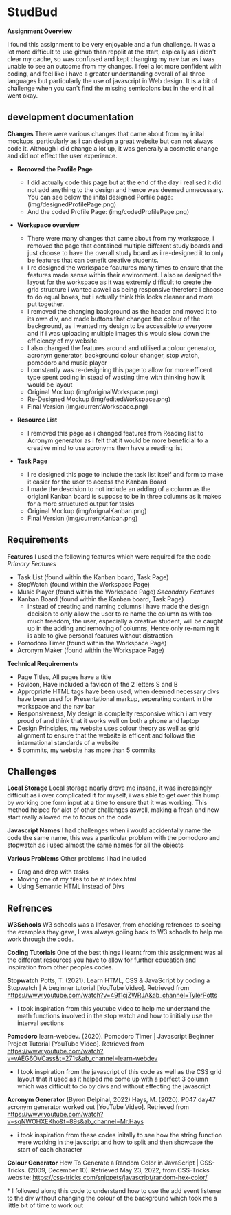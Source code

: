 
# StudBud 
__Assignment Overview__

I found this assignment to be very enjoyable and a fun challenge. It was a lot more difficult to use github than repplit at the start, espically as i didn't clear my cache, so was confused and kept changing my nav bar as i was unable to see an outcome from my changes. I feel a lot more confident with coding, and feel like i have a greater understanding overall of all three languages but particularly the use of javascript in Web design. It is a bit of challenge when you can't find the missing semicolons but in the end it all went okay. 

## development documentation
 __Changes__ There were various changes that came about from my inital mockups, particularly as i can design a great website but can not always code it. Although i did change a lot up, it was generally a cosmetic change and did not effect the user experience. 
 * __Removed the Profile Page__
    * I did actually code this page but at the end of the day i realised it did not add anything to the design and hence was deemed unnecessary. You can see below the inital designed Porfile page:
    (img/designedProfilePage.png)
    * And the coded Profile Page: 
    (img/codedProfilePage.png)

 * __Workspace overview__
     * There were many changes that came about from my workspace, i removed the page that contained multiple different study boards and just choose to have the overall study board as i re-designed it to only be features that can benefit creative students.
     * I re designed the workspace feautures many times to ensure that the features made sense within their environment. I also re designed the layout for the workspace as it was extremly difficult to create the grid structure i wanted aswell as being responsive therefore i choose to do equal boxes, but i actually think this looks cleaner and more put together.
     * I removed the changing background as the header and moved it to its own div, and made buttons that changed the colour of the background, as i wanted my design to be accessible to everyone and if i was uploading multiple images this would slow down the efficiency of my website
     * I also changed the features around and utilised a colour generator, acronym generator, background colour changer, stop watch, pomodoro and music player
     * I constantly was re-designing this page to allow for more efficent type spent coding in stead of wasting time with thinking how it would be layout
     * Original Mockup
     (img/originalWorkspace.png)
    * Re-Designed Mockup
      (img/editedWorkspace.png)
    * Final Version
     (img/currentWorkspace.png)

* __Resource List__
    * I removed this page as i changed features from Reading list to Acronym generator as i felt that it would be more beneficial to a creative mind to use acronyms then have a reading list 

* __Task Page__
    * I re designed this page to include the task list itself and form to make it easier for the user to access the Kanban Board 
    * I made the descision to not include an adding of a column as the origianl Kanban board is suppose to be in three columns as it makes for a more structured output for tasks 
    * Original Mockup
      (img/orignalKanban.png)
    * Final Version
     (img/currentKanban.png)

## Requirements

__Features__
I used the following features which were required for the code
*Primary Features*
* Task List (found within the Kanban board, Task Page)
* StopWatch (found within the Workspace Page)
* Music Player (found within the Workspace Page)
*Secondary Features*
* Kanban Board (found within the Kanban board, Task Page)
    * instead of creating and naming columns i have made the design decision to only allow the user to re name the column as with too much freedom, the user, especially a creative student, will be caught up in the adding and removing of columns, Hence only re-naming it is able to give personal features without distraction
* Pomodoro Timer (found within the Workspace Page)
* Acronym Maker (found within the Workspace Page)

__Technical Requirements__
* Page Titles, All pages have a title 
* Favicon, Have included a favicon of the 2 letters S and B
* Appropriate HTML tags have been used, when deemed necessary divs have been used for Presentational markup, seperating content in the workspace and the nav bar
* Responsiveness, My design is complelty responsive which i am very proud of and think that it works well on both a phone and laptop
* Design Principles, my website uses colour theory as well as grid alignment to ensure that the website is efficent and follows the international standards of a website
* 5 commits, my website has more than 5 commits

## Challenges
__Local Storage__
Local storage nearly drove me insane, it was increasingly difficult as i over complicated it for myself, i was able to get over this hump by working one form input at a time to ensure that it was working. This method helped for alot of other challenges aswell, making a fresh and new start really allowed me to focus on the code

__Javascript Names__
I had challenges when i would accidentally name the code the same name, this was a particular problem with the pomodoro and stopwatch as i used almost the same names for all the objects

__Various Problems__
Other problems i had included 
* Drag and drop with tasks 
* Moving one of my files to be at index.html
* Using Semantic HTML instead of Divs


## Refrences

__W3Schools__
W3 schools was a lifesaver, from checking refrences to seeing the examples they gave, I was always goiing back to W3 schools to help me work through the code.

__Coding Tutorials__
One of the best things i learnt from this assignment was all the different resources you have to allow for further education and inspiration from other peoples codes.

__Stopwatch__
Potts, T. (2021). Learn HTML, CSS & JavaScript by coding a Stopwatch | A beginner tutorial [YouTube Video]. Retrieved from https://www.youtube.com/watch?v=49f1cjZWRJA&ab_channel=TylerPotts

* I took inspiration from this youtube video to help me understand the math functions involved in the stop watch and how to initially use the interval sections

__Pomodoro__
learn-webdev. (2020). Pomodoro Timer | Javascript Beginner Project Tutorial [YouTube Video]. Retrieved from https://www.youtube.com/watch?v=vAEG6OVCass&t=271s&ab_channel=learn-webdev

* I took inspiration from the javascript of this code as well as the CSS grid layout that it used as it helped me come up with a perfect 3 column which was difficult to do by divs and without effecting the javascript


__Acronym Generator__
(Byron Delpinal, 2022)
Hays, M. (2020). P047 day47 acronym generator worked out [YouTube Video]. Retrieved from https://www.youtube.com/watch?v=sqNWOHXEKho&t=89s&ab_channel=Mr.Hays

* i took inspiration from these codes initally to see how the string function were working in the javscript and how to split and then showcase the start of each character


__Colour Generator__
How To Generate a Random Color in JavaScript | CSS-Tricks. (2009, December 10). Retrieved May 23, 2022, from CSS-Tricks website: https://css-tricks.com/snippets/javascript/random-hex-color/

‌* I followed along this code to understand how to use the add event listener to the div without changing the colour of the background which took me a little bit of time to work out
